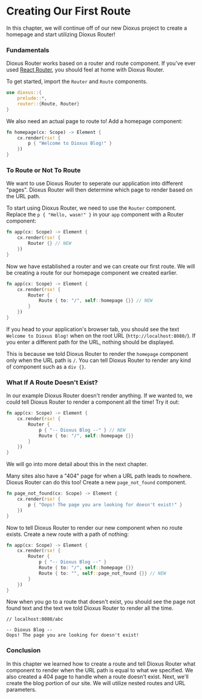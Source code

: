 # Creating Our First Route
In this chapter, we will continue off of our new Dioxus project to create a homepage and start utilizing Dioxus Router!

### Fundamentals
Dioxus Router works based on a router and route component. If you've ever used [React Router](https://reactrouter.com/), you should feel at home with Dioxus Router.

To get started, import the ``Router`` and ``Route`` components.
```rs
use dioxus::{
    prelude::*,
    router::{Route, Router}
}
```
We also need an actual page to route to! Add a homepage component:
```rs
fn homepage(cx: Scope) -> Element {
    cx.render(rsx! {
        p { "Welcome to Dioxus Blog!" }
    })
}
```

### To Route or Not To Route
We want to use Dioxus Router to seperate our application into different "pages". Dioxus Router will then determine which page to render based on the URL path.

To start using Dioxus Router, we need to use the ``Router`` component.
Replace the ``p { "Hello, wasm!" }`` in your ``app`` component with a Router component:
```rs
fn app(cx: Scope) -> Element {
    cx.render(rsx! {
        Router {} // NEW
    })
}
```
Now we have established a router and we can create our first route. We will be creating a route for our homepage component we created earlier.
```rs
fn app(cx: Scope) -> Element {
    cx.render(rsx! {
        Router {
            Route { to: "/", self::homepage {}} // NEW
        }
    })
}
```
If you head to your application's browser tab, you should see the text ``Welcome to Dioxus Blog!`` when on the root URL (``http://localhost:8080/``). If you enter a different path for the URL, nothing should be displayed.

This is because we told Dioxus Router to render the ``homepage`` component only when the URL path is ``/``. You can tell Dioxus Router to render any kind of component such as a ``div {}``.

### What If A Route Doesn't Exist?
In our example Dioxus Router doesn't render anything. If we wanted to, we could tell Dioxus Router to render a component all the time! Try it out:
```rs
fn app(cx: Scope) -> Element {
    cx.render(rsx! {
        Router {
            p { "-- Dioxus Blog --" } // NEW
            Route { to: "/", self::homepage {}}
        }
    })
}
```
We will go into more detail about this in the next chapter.

Many sites also have a "404" page for when a URL path leads to nowhere. Dioxus Router can do this too! Create a new ``page_not_found`` component.
```rs
fn page_not_found(cx: Scope) -> Element {
    cx.render(rsx! {
        p { "Oops! The page you are looking for doesn't exist!" }
    })
}
```

Now to tell Dioxus Router to render our new component when no route exists. Create a new route with a path of nothing:
```rs
fn app(cx: Scope) -> Element {
    cx.render(rsx! {
        Router {
            p { "-- Dioxus Blog --" }
            Route { to: "/", self::homepage {}}
            Route { to: "", self::page_not_found {}} // NEW
        }
    })
}
```
Now when you go to a route that doesn't exist, you should see the page not found text and the text we told Dioxus Router to render all the time.
```
// localhost:8080/abc

-- Dioxus Blog --
Oops! The page you are looking for doesn't exist!
```

### Conclusion
In this chapter we learned how to create a route and tell Dioxus Router what component to render when the URL path is equal to what we specified. We also created a 404 page to handle when a route doesn't exist. Next, we'll create the blog portion of our site. We will utilize nested routes and URL parameters.